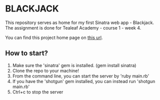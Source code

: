 # BLACKJACK

This repository serves as home for my first Sinatra web app - Blackjack.
The assignment is done for Tealeaf Academy - course 1 - week 4.

You can find this project home page on [this url](https://blackjack-challenge.herokuapp.com/).

## How to start?
1. Make sure the 'sinatra' gem is installed. (gem install sinatra)
2. Clone the repo to your machine!
2. From the command line, you can start the server by 'ruby main.rb'
3. If you have the 'shotgun' gem installed, you can instead run 'shotgun main.rb'
4. Ctrl+c to stop the server
